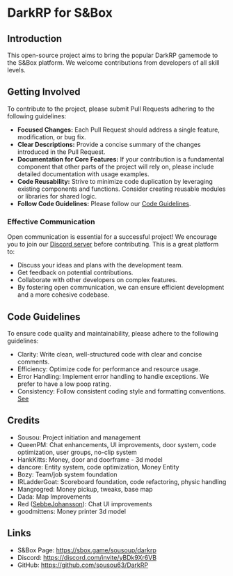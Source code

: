 # DarkRP for S&Box
## Introduction
This open-source project aims to bring the popular DarkRP gamemode to the S&Box platform. We welcome contributions from developers of all skill levels.

## Getting Involved
To contribute to the project, please submit Pull Requests adhering to the following guidelines:
- **Focused Changes:** Each Pull Request should address a single feature, modification, or bug fix.
- **Clear Descriptions:** Provide a concise summary of the changes introduced in the Pull Request.
- **Documentation for Core Features:** If your contribution is a fundamental component that other parts of the project will rely on, please include detailed documentation with usage examples.
- **Code Reusability:** Strive to minimize code duplication by leveraging existing components and functions. Consider creating reusable modules or libraries for shared logic.
- **Follow Code Guidelines:** Please follow our [Code Guidelines](#code-guidelines).

### Effective Communication

Open communication is essential for a successful project! We encourage you to join our [Discord server](https://discord.com/invite/yBDk9Xr6VB) before contributing. This is a great platform to:

- Discuss your ideas and plans with the development team.
- Get feedback on potential contributions.
- Collaborate with other developers on complex features.
- By fostering open communication, we can ensure efficient development and a more cohesive codebase.

## Code Guidelines
To ensure code quality and maintainability, please adhere to the following guidelines:

- Clarity: Write clean, well-structured code with clear and concise comments.
- Efficiency: Optimize code for performance and resource usage.
- Error Handling: Implement error handling to handle exceptions. We prefer to have a low poop rating.
- Consistency: Follow consistent coding style and formatting conventions. [See](https://learn.microsoft.com/en-us/dotnet/csharp/fundamentals/coding-style/identifier-names)
## Credits
- Sousou: Project initiation and management
- QueenPM: Chat enhancements, UI improvements, door system, code optimization, user groups, no-clip system
- HankKitts: Money, door and doorframe - 3d model 
- dancore: Entity system, code optimization, Money Entity
- Bozy: Team/job system foundation
- IRLadderGoat: Scoreboard foundation, code refactoring, physic handling 
- Mangrogred: Money pickup, tweaks, base map 
- Dada: Map Improvements
- Red ([SebbeJohansson](https://github.com/SebbeJohansson)): Chat UI improvements
- goodmittens: Money printer 3d model
## Links
- S&Box Page: https://sbox.game/sousoup/darkrp
- Discord: https://discord.com/invite/yBDk9Xr6VB
- GitHub: https://github.com/sousou63/DarkRP 
